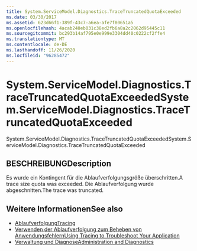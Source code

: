 ```yaml
---
title: System.ServiceModel.Diagnostics.TraceTruncatedQuotaExceeded
ms.date: 03/30/2017
ms.assetid: 623d66f1-389f-43c7-a6ea-afe7f80651a5
ms.openlocfilehash: 4acab240eb031c38ed2fb6a8a2c2062d95445c11
ms.sourcegitcommit: bc293b14af795e0e999e3304dd40c0222cf2ffe4
ms.translationtype: MT
ms.contentlocale: de-DE
ms.lasthandoff: 11/26/2020
ms.locfileid: "96285472"
---
```

# <a name="systemservicemodeldiagnosticstracetruncatedquotaexceeded"></a><span data-ttu-id="f9cb0-102">System.ServiceModel.Diagnostics.TraceTruncatedQuotaExceeded</span><span class="sxs-lookup"><span data-stu-id="f9cb0-102">System.ServiceModel.Diagnostics.TraceTruncatedQuotaExceeded</span></span>

<span data-ttu-id="f9cb0-103">System.ServiceModel.Diagnostics.TraceTruncatedQuotaExceeded</span><span class="sxs-lookup"><span data-stu-id="f9cb0-103">System.ServiceModel.Diagnostics.TraceTruncatedQuotaExceeded</span></span>  
  
## <a name="description"></a><span data-ttu-id="f9cb0-104">BESCHREIBUNG</span><span class="sxs-lookup"><span data-stu-id="f9cb0-104">Description</span></span>  

 <span data-ttu-id="f9cb0-105">Es wurde ein Kontingent für die Ablaufverfolgungsgröße überschritten.</span><span class="sxs-lookup"><span data-stu-id="f9cb0-105">A trace size quota was exceeded.</span></span> <span data-ttu-id="f9cb0-106">Die Ablaufverfolgung wurde abgeschnitten.</span><span class="sxs-lookup"><span data-stu-id="f9cb0-106">The trace was truncated.</span></span>  
  
## <a name="see-also"></a><span data-ttu-id="f9cb0-107">Weitere Informationen</span><span class="sxs-lookup"><span data-stu-id="f9cb0-107">See also</span></span>

- [<span data-ttu-id="f9cb0-108">Ablaufverfolgung</span><span class="sxs-lookup"><span data-stu-id="f9cb0-108">Tracing</span></span>](index.md)
- [<span data-ttu-id="f9cb0-109">Verwenden der Ablaufverfolgung zum Beheben von Anwendungsfehlern</span><span class="sxs-lookup"><span data-stu-id="f9cb0-109">Using Tracing to Troubleshoot Your Application</span></span>](using-tracing-to-troubleshoot-your-application.md)
- [<span data-ttu-id="f9cb0-110">Verwaltung und Diagnose</span><span class="sxs-lookup"><span data-stu-id="f9cb0-110">Administration and Diagnostics</span></span>](../index.md)

